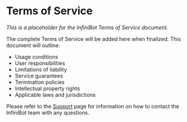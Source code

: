 # Terms of Service

*This is a placeholder for the InfiniBot Terms of Service document.*

The complete Terms of Service will be added here when finalized. This document will outline:

- Usage conditions
- User responsibilities
- Limitations of liability
- Service guarantees
- Termination policies
- Intellectual property rights
- Applicable laws and jurisdictions

Please refer to the [Support](../getting-started/Support.md) page for information on how to contact the InfiniBot team with any questions.
